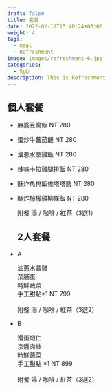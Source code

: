 ```yaml
---
draft: false
title: 套餐
date: 2022-02-12T15:40:24+06:00
weight: 4
tags:
  - meal
  - Refreshment
image: images/refreshment-6.jpg
categories:
  - 點心
description: This is Refreshment
---
```

## 個人套餐

* 麻婆豆腐飯  NT 280
* 蛋炒牛蕃茄飯  NT 280
* 油蔥水晶雞飯  NT 280
* 辣味卡拉雞腿排飯   NT 280
* 酥炸魚排飯佐塔塔醬   NT 280
* 酥炸檸檬雞柳條飯   NT 280

  附餐  湯 / 咖啡 / 紅茶（3選1）

  ## 2人套餐
* A   

  油蔥水晶雞    \
  菜脯蛋    \
  時鮮蔬菜    \
  手工甜點*1                NT 799\
  \
  附餐  湯 / 咖啡 / 紅茶（3選2）
* B  

  滑蛋蝦仁    \
  京醬肉絲    \
  時鮮蔬菜    \
  手工甜點 *1               NT 899\
  \
  附餐  湯 / 咖啡 / 紅茶（3選2）